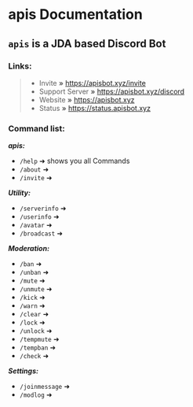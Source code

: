 # apis Documentation

## `apis` is a JDA based Discord Bot

### Links:
> - Invite **»** https://apisbot.xyz/invite
> - Support Server **»** https://apisbot.xyz/discord
> - Website **»** https://apisbot.xyz
> - Status **»** https://status.apisbot.xyz 

### Command list:
***apis:***
- `/help` ➜ shows you all Commands 
- `/about` ➜
- `/invite` ➜

***Utility:***
- `/serverinfo` ➜
- `/userinfo` ➜
- `/avatar` ➜
- `/broadcast` ➜

***Moderation:***
- `/ban` ➜
- `/unban` ➜
- `/mute` ➜
- `/unmute` ➜
- `/kick` ➜
- `/warn` ➜
- `/clear` ➜
- `/lock` ➜
- `/unlock` ➜
- `/tempmute` ➜
- `/tempban` ➜
- `/check` ➜

***Settings:***
- `/joinmessage` ➜
- `/modlog` ➜
